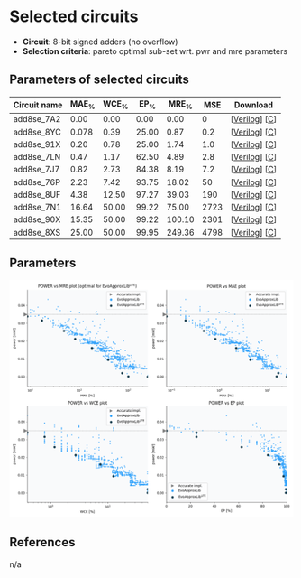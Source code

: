 
Selected circuits
===================
 - **Circuit**: 8-bit signed adders (no overflow)
 - **Selection criteria**: pareto optimal sub-set wrt. pwr and mre parameters

Parameters of selected circuits
----------------------------

| Circuit name | MAE<sub>%</sub> | WCE<sub>%</sub> | EP<sub>%</sub> | MRE<sub>%</sub> | MSE | Download |
| --- |  --- | --- | --- | --- | --- | --- | 
| add8se_7A2 | 0.00 | 0.00 | 0.00 | 0.00 | 0 |  [[Verilog](add8se_7A2.v)]  [[C](add8se_7A2.c)] |
| add8se_8YC | 0.078 | 0.39 | 25.00 | 0.87 | 0.2 |  [[Verilog](add8se_8YC.v)]  [[C](add8se_8YC.c)] |
| add8se_91X | 0.20 | 0.78 | 25.00 | 1.74 | 1.0 |  [[Verilog](add8se_91X.v)]  [[C](add8se_91X.c)] |
| add8se_7LN | 0.47 | 1.17 | 62.50 | 4.89 | 2.8 |  [[Verilog](add8se_7LN.v)]  [[C](add8se_7LN.c)] |
| add8se_7J7 | 0.82 | 2.73 | 84.38 | 8.19 | 7.2 |  [[Verilog](add8se_7J7.v)]  [[C](add8se_7J7.c)] |
| add8se_76P | 2.23 | 7.42 | 93.75 | 18.02 | 50 |  [[Verilog](add8se_76P.v)]  [[C](add8se_76P.c)] |
| add8se_8UF | 4.38 | 12.50 | 97.27 | 39.03 | 190 |  [[Verilog](add8se_8UF.v)]  [[C](add8se_8UF.c)] |
| add8se_7N1 | 16.64 | 50.00 | 99.22 | 75.00 | 2723 |  [[Verilog](add8se_7N1.v)]  [[C](add8se_7N1.c)] |
| add8se_90X | 15.35 | 50.00 | 99.22 | 100.10 | 2301 |  [[Verilog](add8se_90X.v)]  [[C](add8se_90X.c)] |
| add8se_8XS | 25.00 | 50.00 | 99.95 | 249.36 | 4798 |  [[Verilog](add8se_8XS.v)]  [[C](add8se_8XS.c)] |
    
Parameters
--------------
![Parameters figure](fig.png)

References
--------------
n/a

             